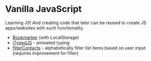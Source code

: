 # Vanilla JavaScript

Learning JS! And creating code that later can be reused to create JS apps/websites with such functionality.

* [Bookmarker](/Bookmarker) (with LocalStorage)
* [iTypedJS](/iTypedJS) - animated typing
* [filterContacts](/filterContacts) - alphabetically filter list items based on user input (requires improvement for filter)
